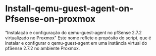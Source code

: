 # Install-qemu-guest-agent-on-Pfsense-on-proxmox
"Instalação e configuração do qemu-guest-agent no pfSense 2.7.2 virtualizado no Proxmox"  Este nome reflete o propósito do script, que é instalar e configurar o qemu-guest-agent em uma instância virtual do pfSense 2.7.2 no ambiente Proxmox.
